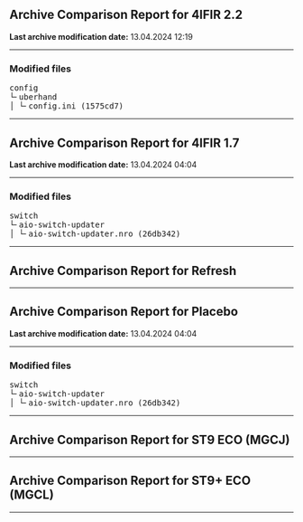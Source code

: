 <h2>Archive Comparison Report for <b>4IFIR 2.2 </b></h2><b>Last archive modification date:</b> 13.04.2024 12:19<hr>

<h3>Modified files</h3>
<pre>config
└╴uberhand
│ └╴config.ini (1575cd7)
</pre>
<hr>

<h2>Archive Comparison Report for <b>4IFIR 1.7</b></h2><b>Last archive modification date:</b> 13.04.2024 04:04<hr>

<h3>Modified files</h3>
<pre>switch
└╴aio-switch-updater
│ └╴aio-switch-updater.nro (26db342)
</pre>
<hr>

<h2>Archive Comparison Report for <b>Refresh</b></h2><hr>

<h2>Archive Comparison Report for <b>Placebo</b></h2><b>Last archive modification date:</b> 13.04.2024 04:04<hr>

<h3>Modified files</h3>
<pre>switch
└╴aio-switch-updater
│ └╴aio-switch-updater.nro (26db342)
</pre>
<hr>

<h2>Archive Comparison Report for <b>ST9 ECO (MGCJ)</b></h2><hr>

<h2>Archive Comparison Report for <b>ST9+ ECO (MGCL)</b></h2><hr>

